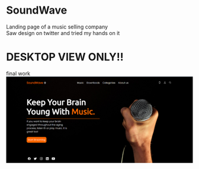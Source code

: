 # SoundWave


Landing page of a music selling company <br>
Saw design on twitter and tried my hands on it


# DESKTOP VIEW ONLY!!

final work
![alt text](images/photo.png)


